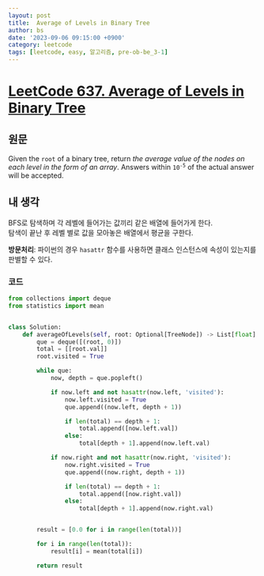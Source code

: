 ```yaml
---
layout: post
title:  Average of Levels in Binary Tree
author: bs
date: '2023-09-06 09:15:00 +0900'
category: leetcode
tags: [leetcode, easy, 알고리즘, pre-ob-be_3-1]
---
```


# [LeetCode 637. Average of Levels in Binary Tree](https://leetcode.com/problems/average-of-levels-in-binary-tree)

## 원문
Given the `root` of a binary tree, return *the average value of the nodes on each level in the form of an array*. Answers within <code>10<sup>-5</sup></code> of the actual answer will be accepted.

## 내 생각
BFS로 탐색하며 각 레벨에 들어가는 값끼리 같은 배열에 들어가게 한다.<br>
탐색이 끝난 후 레벨 별로 값을 모아놓은 배열에서 평균을 구한다.

**방문처리**: 파이썬의 경우 `hasattr` 함수를 사용하면 클래스 인스턴스에 속성이 있는지를 판별할 수 있다.

### 코드
```python
from collections import deque
from statistics import mean


class Solution:
    def averageOfLevels(self, root: Optional[TreeNode]) -> List[float]:
        que = deque([(root, 0)])
        total = [[root.val]]
        root.visited = True

        while que:
            now, depth = que.popleft()

            if now.left and not hasattr(now.left, 'visited'):
                now.left.visited = True
                que.append((now.left, depth + 1))

                if len(total) == depth + 1:
                    total.append([now.left.val])
                else:
                    total[depth + 1].append(now.left.val)

            if now.right and not hasattr(now.right, 'visited'):
                now.right.visited = True
                que.append((now.right, depth + 1))

                if len(total) == depth + 1:
                    total.append([now.right.val])
                else:
                    total[depth + 1].append(now.right.val)


        result = [0.0 for i in range(len(total))]

        for i in range(len(total)):
            result[i] = mean(total[i])

        return result
```
